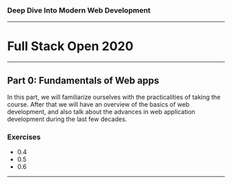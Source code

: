 ### Deep Dive Into Modern Web Development

---

# Full Stack Open 2020

---

## Part 0: Fundamentals of Web apps

In this part, we will familiarize ourselves with the practicalities of taking the course. After that we will have an overview of the basics of web development, and also talk about the advances in web application development during the last few decades.

### Exercises

- 0.4
- 0.5
- 0.6

---
